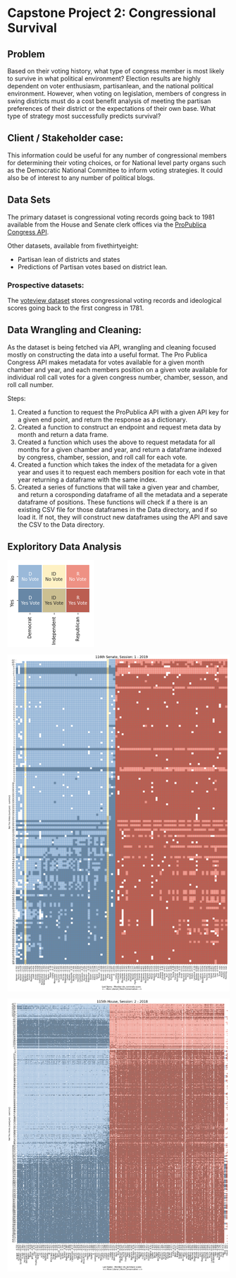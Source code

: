 # Capstone Project 2: Congressional Survival

## Problem
Based on their voting history, what type of congress member is most likely to survive in what political environment? 
Election results are highly dependent on voter enthusiasm, partisanlean, and the national political environment.  However, when voting on legislation, members of congress in swing districts must do a cost benefit analysis of meeting the partisan preferences of their district or the expectations of their own base. What type of strategy most successfully predicts survival?

## Client / Stakeholder case:
This information could be useful for any number of congressional members for determining their voting choices, or for National level party organs such as the Democratic National Committee to inform voting strategies. It could also be of interest to any number of political blogs.

## Data Sets
The primary dataset is congressional voting records going back to 1981 available from the House and Senate clerk offices via the [ProPublica Congress API](https://projects.propublica.org/api-docs/congress-api/).

Other datasets, available from fivethirtyeight:
- Partisan lean of districts and states
- Predictions of Partisan votes based on district lean.

### Prospective datasets: 
  The [voteview dataset](https://voteview.com/data) stores congressional voting records and ideological scores going back to the first congress in 1781.

## Data Wrangling and Cleaning:

As the dataset is being fetched via API, wrangling and cleaning focused mostly on constructing the data into a useful format. The Pro Publica Congress API makes metadata for votes available for a given month chamber and year, and each members position on a given vote available for individual roll call votes for a given congress number, chamber, sesson, and roll call number.

Steps: 
1. Created a function to request the ProPublica API with a given API key for a given end point, and return the response as a dictionary.
2. Created a function to construct an endpoint and request meta data by month and return a data frame.
3. Created a function which uses the above to request metadata for all months for a given chamber and year, and return a dataframe indexed by congress, chamber, session, and roll call for each vote.
4. Created a function which takes the index of the metadata for a given year and uses it to request each members position for each vote in that year returning a dataframe with the same index.
5. Created a series of functions that will take a given year and chamber, and return a corosponding dataframe of all the metadata and a seperate dataframe of positions. These functions will check if a there is an existing CSV file for those dataframes in the Data directory, and if so load it. If not, they will construct new dataframes using the API and save the CSV to the Data directory.

## Exploritory Data Analysis

![Visualization: legend](images/visualize_session_legend.png)

![Visualization: Senate 2019](images/visualize_session_senate_2019.png)

![Visualization: House 2018](images/visualize_session_house_2018.png)
